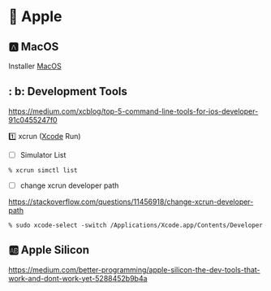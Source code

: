 # :green_apple: Apple


## :a: MacOS 

Installer [MacOS](MacOS.md)


## : b: Development Tools

https://medium.com/xcblog/top-5-command-line-tools-for-ios-developer-91c0455247f0

:one: xcrun ([Xcode](https://developer.apple.com/xcode/) Run)

- [ ] Simulator List


```
% xcrun simctl list
```

- [ ] change xcrun developer path

https://stackoverflow.com/questions/11456918/change-xcrun-developer-path

```
% sudo xcode-select -switch /Applications/Xcode.app/Contents/Developer
```

## :ab: Apple Silicon

https://medium.com/better-programming/apple-silicon-the-dev-tools-that-work-and-dont-work-yet-5288452b9b4a



